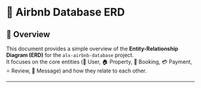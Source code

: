 # 🏡 Airbnb Database ERD

## 📖 Overview
This document provides a simple overview of the **Entity-Relationship Diagram (ERD)** for the `alx-airbnb-database` project.  
It focuses on the core entities (👤 User, 🏠 Property, 📅 Booking, 💳 Payment, ⭐ Review, 💬 Message) and how they relate to each other.  

---
